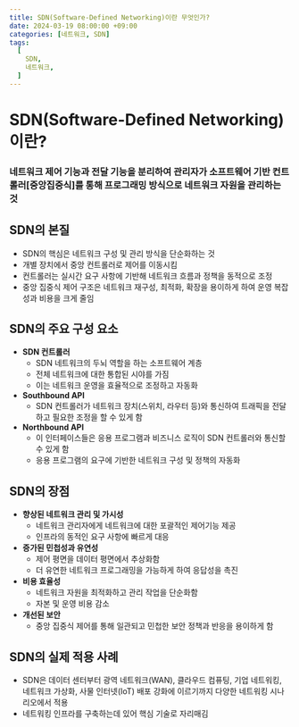```yaml
---
title: SDN(Software-Defined Networking)이란 무엇인가?
date: 2024-03-19 08:00:00 +09:00
categories: [네트워크, SDN]
tags:
  [
    SDN,
    네트워크,
  ]
---
```

# SDN(Software-Defined Networking)이란?

### 네트워크 제어 기능과 전달 기능을 분리하여 관리자가 소프트웨어 기반 컨트롤러[중앙집중식]를 통해 프로그래밍 방식으로 네트워크 자원을 관리하는 것


## SDN의 본질
- SDN의 핵심은 네트워크 구성 및 관리 방식을 단순화하는 것
- 개별 장치에서 중앙 컨트롤러로 제어를 이동시킴
- 컨트롤러는 실시간 요구 사항에 기반해 네트워크 흐름과 정책을 동적으로 조정
- 중앙 집중식 제어 구조은 네트워크 재구성, 최적화, 확장을 용이하게 하여 운영 복잡성과 비용을 크게 줄임

## SDN의 주요 구성 요소

- **SDN 컨트롤러**
  - SDN 네트워크의 두뇌 역할을 하는  소프트웨어 계층
  - 전체 네트워크에 대한 통합된 시야를 가짐
  - 이는 네트워크 운영을 효율적으로 조정하고 자동화
- **Southbound API** 
  - SDN 컨트롤러가 네트워크 장치(스위치, 라우터 등)와 통신하여 트래픽을 전달하고 필요한 조정을 할 수 있게 함
- **Northbound API** 
  - 이 인터페이스들은 응용 프로그램과 비즈니스 로직이 SDN 컨트롤러와 통신할 수 있게 함
  - 응용 프로그램의 요구에 기반한 네트워크 구성 및 정책의 자동화

## SDN의 장점

- **향상된 네트워크 관리 및 가시성**
  - 네트워크 관리자에게 네트워크에 대한 포괄적인 제어기능 제공
  - 인프라의 동적인 요구 사항에 빠르게 대응
- **증가된 민첩성과 유연성**
  - 제어 평면을 데이터 평면에서 추상화함
  - 더 유연한 네트워크 프로그래밍을 가능하게 하여 응답성을 촉진
- **비용 효율성**
  - 네트워크 자원을 최적화하고 관리 작업을 단순화함
  - 자본 및 운영 비용 감소
- **개선된 보안**
  - 중앙 집중식 제어를 통해 일관되고 민첩한 보안 정책과 반응을 용이하게 함

## SDN의 실제 적용 사례

- SDN은 데이터 센터부터 광역 네트워크(WAN), 클라우드 컴퓨팅, 기업 네트워킹, 네트워크 가상화, 사물 인터넷(IoT) 배포 강화에 이르기까지 다양한 네트워킹 시나리오에서 적용
- 네트워킹 인프라를 구축하는데 있어 핵심 기술로 자리매김

